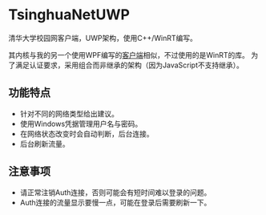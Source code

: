# TsinghuaNetUWP
清华大学校园网客户端，UWP架构，使用C++/WinRT编写。

其内核与我的另一个使用WPF编写的[客户端](https://github.com/Berrysoft/Tsinghua_Auth4_Net)相似，不过使用的是WinRT的库。
为了满足认证要求，采用组合而非继承的架构（因为JavaScript不支持继承）。

## 功能特点
* 针对不同的网络类型给出建议。
* 使用Windows凭据管理用户名与密码。
* 在网络状态改变时会自动判断，后台连接。
* 后台刷新流量。

## 注意事项
* 请正常注销Auth连接，否则可能会有短时间难以登录的问题。
* Auth连接的流量显示要慢一点，可能在登录后需要刷新一下。
